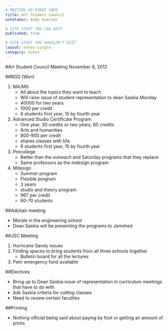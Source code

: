 ```yaml
---
# MEETING OR EVENT INFO
title: Art Student Council
notetaker: Andy Overton

# SITE STUFF YOU CAN EDIT
published: true

# SITE STUFF YOU SHOULDN'T EDIT
layout: notes-single
category: notes
---
```


#Art Student Council Meeting
November 8, 2012


##RGG (Won)
1. MA/MS 
	* All about the topics they want to teach
	* Will raise issue of student representation to dean Saskia Monday
	* 40000 for two years
	* 1000 per credit
	* 8 students first year, 15 by fourth year
2. Advanced Studio Certificate Program
	* One year, 30 credits or two years, 60 credits
	* Arts and humanities
	* 800-900 per credit
	* shares classes with bfa
	* 8 students first year, 15 by fourth year
3. Precollege
	* Better than the outreach and Saturday programs that they replace
	* Same professors as the mdesign program
4. Mdesign
	* Summer program
	* Flexible program
	* 3 years
	* studio and theory program
	* 967 per credit
	* 60-70 students

##Adchair meeting
* Morale in the engineering school
* Dean Saskia will be presenting the programs to Jamshed 

##JSC Meeting
1. Hurricane Sandy issues
2. Finding spaces to bring students from all three schools together
	* Bulletin board for all the lectures
3. Petri emergency fund available

##Electives
* Bring up to Dean Saskia issue of representation in curriculum meetings that have to do with
* Ask Saskia criteria for cutting classes
* Need to review certain faculties

##Printing
* Nothing official being said about paying by foot or getting an amount of prints
	
